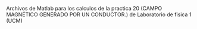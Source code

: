 Archivos de Matlab para los calculos de la practica 20 (CAMPO MAGNÉTICO GENERADO POR UN CONDUCTOR.) de Laboratorio de fisica 1 (UCM)
